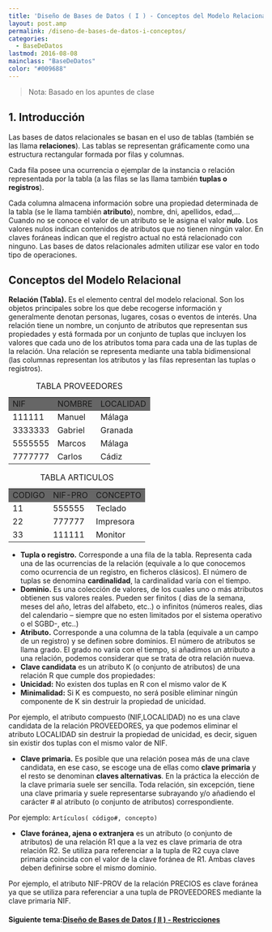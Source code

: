 ```yaml
---
title: 'Diseño de Bases de Datos ( I ) - Conceptos del Modelo Relacional'
layout: post.amp
permalink: /diseno-de-bases-de-datos-i-conceptos/
categories:
  - BaseDeDatos
lastmod: 2016-08-08
mainclass: "BaseDeDatos"
color: "#009688"
---
```


> Nota: Basado en los apuntes de clase



## 1. Introducción

Las bases de datos relacionales se basan en el uso de tablas (también se las llama __relaciones__). Las tablas se representan gráficamente como una estructura rectangular formada por filas y columnas.

<!--more-->

Cada fila posee una ocurrencia o ejemplar de la instancia o relación representada por la tabla (a las filas se las llama también __tuplas o registros__).


Cada columna almacena información sobre una propiedad determinada de la tabla (se le llama también __atributo__), nombre, dni, apellidos, edad,&#8230; Cuando no se conoce el valor de un atributo se le asigna el valor __nulo__. Los valores nulos indican contenidos de atributos que no tienen ningún valor. En claves foráneas indican que el registro actual no está relacionado con ninguno. Las bases de datos relacionales admiten utilizar ese valor en todo tipo de operaciones.

<figure>
    <amp-img on="tap:lightbox1" role="button" tabindex="0" layout="responsive"  height="151" src="https://3.bp.blogspot.com/_IlK2pNFFgGM/TNvmeiTTliI/AAAAAAAAAEc/oeK5KsBvCx4/s800/m.rf1.png" width="800"></amp-img>
</figure>

##  Conceptos del Modelo Relacional

__Relación (Tabla).__ Es el elemento central del modelo relacional. Son los objetos principales sobre los que debe recogerse información y generalmente denotan personas, lugares, cosas o eventos de interés. Una relación tiene un nombre, un conjunto de atributos que representan sus propiedades y está formada por un conjunto de tuplas que incluyen los valores que cada uno de los atributos toma para cada una de las tuplas de la relación. Una relación se representa mediante una tabla bidimensional (las columnas representan los atributos y las filas representan las tuplas o registros).

<table  cellspacing="0">
<caption>TABLA PROVEEDORES</caption> <tr>
<td bgcolor="#666666">
        NIF
      </td>
<td bgcolor="#666666">
        NOMBRE
      </td>
<td bgcolor="#666666">
        LOCALIDAD
      </td>
</tr>
<tr>
<td>
        111111
      </td>
<td>
        Manuel
      </td>
<td>
        Málaga
      </td>
</tr>
<tr>
<td>
        3333333
      </td>
<td>
        Gabriel
      </td>
<td>
        Granada
      </td>
</tr>
<tr>
<td>
        5555555
      </td>
<td>
        Marcos
      </td>
<td>
        Málaga
      </td>
</tr>
<tr>
<td>
        7777777
      </td>
<td>
        Carlos
      </td>
<td>
        Cádiz
      </td>
</tr>
</table>

<table  cellspacing="0">
<caption>TABLA ARTICULOS</caption> <tr>
<td bgcolor="#666666">
        CODIGO
      </td>
<td bgcolor="#666666">
        NIF-PRO
      </td>
<td bgcolor="#666666">
        CONCEPTO
      </td>
</tr>
<tr>
<td>
        11
      </td>
<td>
        555555
      </td>
<td>
        Teclado
      </td>
</tr>
<tr>
<td>
        22
      </td>
<td>
        777777
      </td>
<td>
        Impresora
      </td>
</tr>
<tr>
<td>
        33
      </td>
<td>
        111111
      </td>
<td>
        Monitor
      </td>
</tr>
</table>


- __Tupla o registro.__ Corresponde a una fila de la tabla. Representa cada una de las ocurrencias de la relación (equivale a lo que conocemos como ocurrencia de un registro, en ficheros clásicos). El número de tuplas se denomina __cardinalidad__, la cardinalidad varía con el tiempo.
- __Dominio.__ Es una colección de valores, de los cuales uno o más atributos obtienen sus valores reales. Pueden ser finitos ( dias de la semana, meses del año, letras del alfabeto, etc..) o infinitos (números reales, dias del calendario – siempre que no esten limitados por el sistema operativo o el SGBD-, etc..)
- __Atributo.__ Corresponde a una columna de la tabla (equivale a un campo de un registro) y se definen sobre dominios. El número de atributos se llama grado. El grado no varía con el tiempo, si añadimos un atributo a una relación, podemos considerar que se trata de otra relación nueva.
- __Clave candidata__ es un atributo K (o conjunto de atributos) de una relación R que cumple dos propiedades:
- __Unicidad:__ No existen dos tuplas en R con el mismo valor de K
- __Minimalidad:__ Si K es compuesto, no será posible eliminar ningún componente de K sin destruir la propiedad de unicidad.

Por ejemplo, el atributo compuesto (NIF,LOCALIDAD) no es una clave candidata de la relación PROVEEDORES, ya que podemos eliminar el atributo LOCALIDAD sin destruir la propiedad de unicidad, es decir, siguen sin existir dos tuplas con el mismo valor de NIF.

- __Clave primaria.__ Es posible que una relación posea más de una clave candidata, en ese caso, se escoge una de ellas como __clave primaria__ y el resto se denominan __claves alternativas__. En la práctica la elección de la clave primaria suele ser sencilla. Toda relación, sin excepción, tiene una clave primaria y suele representarse subrayando y/o añadiendo el carácter # al atributo (o conjunto de atributos) correspondiente.

Por ejemplo: `Artículos( código#, concepto)`
- __Clave foránea, ajena o extranjera__ es un atributo (o conjunto de atributos) de una relación R1 que a la vez es clave primaria de otra relación R2. Se utiliza para referenciar a la tupla de R2 cuya clave primaria coincida con el valor de la clave foránea de R1. Ambas claves deben definirse sobre el mismo dominio.

Por ejemplo, el atributo NIF-PROV de la relación PRECIOS es clave foránea ya que se utiliza para referenciar a una tupla de PROVEEDORES mediante la clave primaria NIF.

<figure>
    <amp-img on="tap:lightbox1" role="button" tabindex="0" layout="responsive"  height="577" src="https://2.bp.blogspot.com/_IlK2pNFFgGM/TOEf64pXGdI/AAAAAAAAAE0/eersZkN7Aj4/s800/m.rf2.png" width="800"></amp-img>
</figure>

#### Siguiente tema:[Diseño de Bases de Datos ( II ) - Restricciones][1]

 [1]: https://elbauldelprogramador.com/diseno-de-bases-de-datos-ii/

